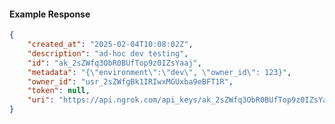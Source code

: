 <!-- Code generated for API Clients. DO NOT EDIT. -->

#### Example Response

```json
{
	"created_at": "2025-02-04T10:08:02Z",
	"description": "ad-hoc dev testing",
	"id": "ak_2sZWfq3ObR0BUfTop9z0IZsYaaj",
	"metadata": "{\"environment\":\"dev\", \"owner_id\": 123}",
	"owner_id": "usr_2sZWfgBk1IRIwxMGUxba9eBFT1R",
	"token": null,
	"uri": "https://api.ngrok.com/api_keys/ak_2sZWfq3ObR0BUfTop9z0IZsYaaj"
}
```
